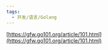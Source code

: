 ```yaml
---
tags:
  - 开发/语言/Golang
---
```


[https://gfw.go101.org/article/101.html](https://gfw.go101.org/article/101.html)
